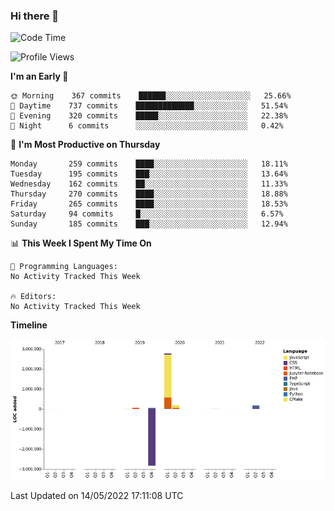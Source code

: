 ### Hi there 👋

<!--START_SECTION:waka-->
![Code Time](http://img.shields.io/badge/Code%20Time-0%20secs-blue)

![Profile Views](http://img.shields.io/badge/Profile%20Views-0-blue)

**I'm an Early 🐤** 

```text
🌞 Morning    367 commits    ██████░░░░░░░░░░░░░░░░░░░   25.66% 
🌆 Daytime    737 commits    █████████████░░░░░░░░░░░░   51.54% 
🌃 Evening    320 commits    █████░░░░░░░░░░░░░░░░░░░░   22.38% 
🌙 Night      6 commits      ░░░░░░░░░░░░░░░░░░░░░░░░░   0.42%

```
📅 **I'm Most Productive on Thursday** 

```text
Monday       259 commits    ████░░░░░░░░░░░░░░░░░░░░░   18.11% 
Tuesday      195 commits    ███░░░░░░░░░░░░░░░░░░░░░░   13.64% 
Wednesday    162 commits    ██░░░░░░░░░░░░░░░░░░░░░░░   11.33% 
Thursday     270 commits    ████░░░░░░░░░░░░░░░░░░░░░   18.88% 
Friday       265 commits    ████░░░░░░░░░░░░░░░░░░░░░   18.53% 
Saturday     94 commits     █░░░░░░░░░░░░░░░░░░░░░░░░   6.57% 
Sunday       185 commits    ███░░░░░░░░░░░░░░░░░░░░░░   12.94%

```


📊 **This Week I Spent My Time On** 

```text
💬 Programming Languages: 
No Activity Tracked This Week

🔥 Editors: 
No Activity Tracked This Week

```

**Timeline**

![Chart not found](https://raw.githubusercontent.com/melvinkoopmans/melvinkoopmans/main/charts/bar_graph.png) 


 Last Updated on 14/05/2022 17:11:08 UTC
<!--END_SECTION:waka-->
